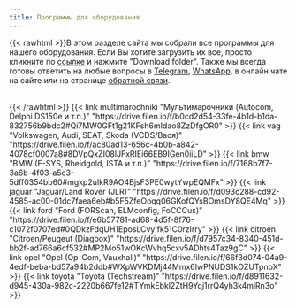 ```yaml
---
title: Программы для оборудования
---
```


{{< rawhtml >}}В этом разделе сайта мы собрали все программы для нашего оборудования. Если Вы хотите загрузить их все, просто кликните по <a href="https://drive.filen.io/f/bb96905e-c6a0-4f83-8f55-d5c268aa116a#x1gwdM2zdTX4tDdzu06ekEi4szQpvGAj" target="_blank">ссылке</a> и нажмите "Download folder".  Также мы всегда готовы ответить на любые вопросы в <a href="https://t.me/smartdiag_robot" target="_blank">Telegram</a>, <a href="https://wa.me/message/XVMV4LKBTXB4E1" target="_blank">WhatsApp</a>, в онлайн чате на сайте или на странице <a href="/feedback">обратной связи</a>.
<br><br>
<script type="text/javascript" src="https://xn--80aajcuv3afm.xn--p1ai/script.js" async id="scw-63hsuwee8" data-token="057aaa41f025bced24d0a6c5dda028de" data-color="red"  data-widgettype="1" ></script>
</section>
<section class="flex flex-col flex-wrap min-w-full mt-4 sm:min-w-0">{{< /rawhtml >}}
{{< link multimarochniki "Мультимарочники (Autocom, Delphi DS150e и т.п.)" "https://drive.filen.io/f/b0cd2d54-33fe-4b1d-b1da-832756b9bdc2#Qi7MW0GFt1g21KFsh6mIdao8ZzDfgOR0" >}}
{{< link vag "Volkswagen, Audi, SEAT, Skoda (VCDS/Вася)" "https://drive.filen.io/f/ac80ad13-656c-4b0b-a842-4078cf0007a8#8DVpQxZI08lJFxRIEi66EB9IGen0iiLD" >}}
{{< link bmw "BMW (E-SYS, Rheidgold, ISTA и т.п.)" "https://drive.filen.io/f/7168b7f7-3a6b-4f03-a5c3-5dff0354bb60#mgkp2uIkR9AO4BjsF3PE0wytYwpEQMFx" >}}
{{< link jaguar "Jaguar/Land Rover (JLR)" "https://drive.filen.io/f/d093c288-cd92-4585-ac00-01dc7faea6eb#b5F5ZfeOoqq06GKofQYsBOmsDY8QE4Mq" >}}
{{< link ford "Ford (FORScan, ELMconfig, FoCCCus)" "https://drive.filen.io/f/e6b57781-ad68-4d5f-8f76-c1072f0707ed#0QDkzFdqUH1EposLCvyIfk51C0rzIrry" >}}
{{< link citroen "Citroen/Peugeut (Diagbox)" "https://drive.filen.io/f/d7957c34-8340-451d-bb2f-ad766a6cf532#MP2Mo51wOKcWvhq5cxv5ADhts4Taz9gC" >}}
{{< link opel "Opel (Op-Com, Vauxhall)" "https://drive.filen.io/f/66f3d074-04a9-4edf-beba-bd57a94b2ddb#WXpWVKDMj44Mmx6IwPNUDS1kOZUTpnoX" >}}
{{< link toyota "Toyota (Techstream)" "https://drive.filen.io/f/d8911632-d945-430a-982c-2220b667fe12#TYmkEbkl2ZtH9Yqj1rrQ4yh3k4mjRn3o" >}} 
